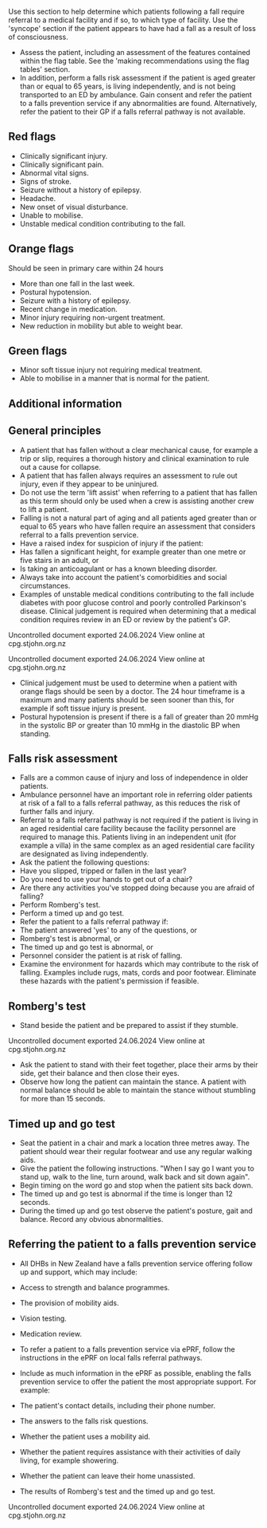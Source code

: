 Use this section to help determine which patients following a fall require referral to a medical facility and if so, to which type of facility. Use the 'syncope' section if the patient appears to have had a fall as a result of loss of consciousness.

- Assess the patient, including an assessment of the features contained within the flag table. See the 'making recommendations using the flag tables' section.
- In addition, perform a falls risk assessment if the patient is aged greater than or equal to 65 years, is living independently, and is not being transported to an ED by ambulance. Gain consent and refer the patient to a falls prevention service if any abnormalities are found. Alternatively, refer the patient to their GP if a falls referral pathway is not available.

## Red flags

- Clinically significant injury.
- Clinically significant pain.
- Abnormal vital signs.
- Signs of stroke.
- Seizure without a history of epilepsy.
- Headache.
- New onset of visual disturbance.
- Unable to mobilise.
- Unstable medical condition contributing to the fall.

## Orange flags

Should be seen in primary care within 24 hours

- More than one fall in the last week.
- Postural hypotension.
- Seizure with a history of epilepsy.
- Recent change in medication.
- Minor injury requiring non-urgent treatment.
- New reduction in mobility but able to weight bear.

## Green flags

- Minor soft tissue injury not requiring medical treatment.
- Able to mobilise in a manner that is normal for the patient.

## Additional information

## General principles

- A patient that has fallen without a clear mechanical cause, for example a trip or slip, requires a thorough history and clinical examination to rule out a cause for collapse.
- A patient that has fallen always requires an assessment to rule out injury, even if they appear to be uninjured.
- Do not use the term 'lift assist' when referring to a patient that has fallen as this term should only be used when a crew is assisting another crew to lift a patient.
- Falling is not a natural part of aging and all patients aged greater than or equal to 65 years who have fallen require an assessment that considers referral to a falls prevention service.
- Have a raised index for suspicion of injury if the patient:
- Has fallen a significant height, for example greater than one metre or five stairs in an adult, or
- Is taking an anticoagulant or has a known bleeding disorder.
- Always take into account the patient's comorbidities and social circumstances.
- Examples of unstable medical conditions contributing to the fall include diabetes with poor glucose control and poorly controlled Parkinson's disease. Clinical judgement is required when determining that a medical condition requires review in an ED or review by the patient's GP.

Uncontrolled document exported 24.06.2024 View online at cpg.stjohn.org.nz

Uncontrolled document exported 24.06.2024 View online at cpg.stjohn.org.nz

- Clinical judgement must be used to determine when a patient with orange flags should be seen by a doctor. The 24 hour timeframe is a maximum and many patients should be seen sooner than this, for example if soft tissue injury is present.
- Postural hypotension is present if there is a fall of greater than 20 mmHg in the systolic BP or greater than 10 mmHg in the diastolic BP when standing.

## Falls risk assessment

- Falls are a common cause of injury and loss of independence in older patients.
- Ambulance personnel have an important role in referring older patients at risk of a fall to a falls referral pathway, as this reduces the risk of further falls and injury.
- Referral to a falls referral pathway is not required if the patient is living in an aged residential care facility because the facility personnel are required to manage this. Patients living in an independent unit (for example a villa) in the same complex as an aged residential care facility are designated as living independently.
- Ask the patient the following questions:
- Have you slipped, tripped or fallen in the last year?
- Do you need to use your hands to get out of a chair?
- Are there any activities you've stopped doing because you are afraid of falling?
- Perform Romberg's test.
- Perform a timed up and go test.
- Refer the patient to a falls referral pathway if:
- The patient answered 'yes' to any of the questions, or
- Romberg's test is abnormal, or
- The timed up and go test is abnormal, or
- Personnel consider the patient is at risk of falling.
- Examine the environment for hazards which may contribute to the risk of falling. Examples include rugs, mats, cords and poor footwear. Eliminate these hazards with the patient's permission if feasible.

## Romberg's test

- Stand beside the patient and be prepared to assist if they stumble.

Uncontrolled document exported 24.06.2024 View online at cpg.stjohn.org.nz

- Ask the patient to stand with their feet together, place their arms by their side, get their balance and then close their eyes.
- Observe how long the patient can maintain the stance. A patient with normal balance should be able to maintain the stance without stumbling for more than 15 seconds.

## Timed up and go test

- Seat the patient in a chair and mark a location three metres away. The patient should wear their regular footwear and use any regular walking aids.
- Give the patient the following instructions. "When I say go I want you to stand up, walk to the line, turn around, walk back and sit down again".
- Begin timing on the word go and stop when the patient sits back down.
- The timed up and go test is abnormal if the time is longer than 12 seconds.
- During the timed up and go test observe the patient's posture, gait and balance. Record any obvious abnormalities.

## Referring the patient to a falls prevention service

- All DHBs in New Zealand have a falls prevention service offering follow up and support, which may include:
- Access to strength and balance programmes.
- The provision of mobility aids.
- Vision testing.
- Medication review.
- To refer a patient to a falls prevention service via ePRF, follow the instructions in the ePRF on local falls referral pathways.
- Include as much information in the ePRF as possible, enabling the falls prevention service to offer the patient the most appropriate support. For example:
- The patient's contact details, including their phone number.
- The answers to the falls risk questions.
- Whether the patient uses a mobility aid.
- Whether the patient requires assistance with their activities of daily living, for example showering.
- Whether the patient can leave their home unassisted.

- The results of Romberg's test and the timed up and go test.

Uncontrolled document exported 24.06.2024 View online at cpg.stjohn.org.nz
